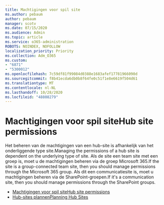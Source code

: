 ```yaml
---
title: Machtigingen voor spil site
ms.author: pebaum
author: pebaum
manager: scotv
ms.date: 07/15/2020
ms.audience: Admin
ms.topic: article
ms.service: o365-administration
ROBOTS: NOINDEX, NOFOLLOW
localization_priority: Priority
ms.collection: Adm_O365
ms.custom:
- "6871"
- "5300012"
ms.openlocfilehash: 7c59df81f99084d0388e1683afef17781966090d
ms.sourcegitcommit: f8b41ecda6db0b8f64fe0c51f1e8e6619f504d61
ms.translationtype: MT
ms.contentlocale: nl-NL
ms.lasthandoff: 10/28/2020
ms.locfileid: "48808279"
---
```

# <a name="hub-site-permissions"></a><span data-ttu-id="e57e5-102">Machtigingen voor spil site</span><span class="sxs-lookup"><span data-stu-id="e57e5-102">Hub site permissions</span></span>

<span data-ttu-id="e57e5-103">Het beheren van de machtigingen van een hub-site is afhankelijk van het onderliggende type site.</span><span class="sxs-lookup"><span data-stu-id="e57e5-103">Managing the permissions of a hub site is dependent on the underlying type of site.</span></span> <span data-ttu-id="e57e5-104">Als de site een team site met een groep is, moet u de machtigingen beheren via de groep Microsoft 365.</span><span class="sxs-lookup"><span data-stu-id="e57e5-104">If the site is a group-connected team site, then you should manage permissions through the Microsoft 365 group.</span></span> <span data-ttu-id="e57e5-105">Als dit een communicatiesite is, moet u machtigingen beheren via de SharePoint-groepen.</span><span class="sxs-lookup"><span data-stu-id="e57e5-105">If it's a communication site, then you should manage permissions through the SharePoint groups.</span></span>

- [<span data-ttu-id="e57e5-106">Machtigingen voor spil site</span><span class="sxs-lookup"><span data-stu-id="e57e5-106">Hub site permissions</span></span>](https://docs.microsoft.com/sharepoint/modern-experience-sharing-permissions#hub-site-permissions)  
- [<span data-ttu-id="e57e5-107">Hub-sites plannen</span><span class="sxs-lookup"><span data-stu-id="e57e5-107">Planning Hub Sites</span></span>](https://docs.microsoft.com/sharepoint/planning-hub-sites)
